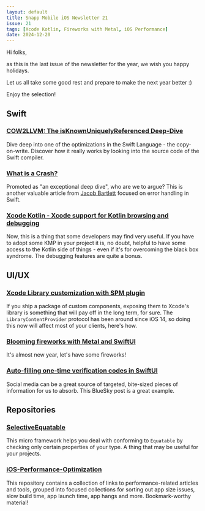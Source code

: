 ```yaml
---
layout: default
title: Snapp Mobile iOS Newsletter 21
issue: 21
tags: [Xcode Kotlin, Fireworks with Metal, iOS Performance]
date: 2024-12-20
---
```


Hi folks,

as this is the last issue of the newsletter for the year, we wish you happy holidays.

Let us all take some good rest and prepare to make the next year better :)

Enjoy the selection!

## Swift

### [COW2LLVM: The isKnownUniquelyReferenced Deep-Dive](https://blog.jacobstechtavern.com/p/cow2llvm-the-isknownuniquelyreferenced)

Dive deep into one of the optimizations in the Swift Language - the copy-on-write. Discover how it really works by looking into the source code of the Swift compiler.

### [What is a Crash?](https://blog.jacobstechtavern.com/p/what-is-a-crash)

Promoted as "an exceptional deep dive", who are we to argue? This is another valuable article from [Jacob Bartlett](https://substack.com/@jacobbartlett) focused on error handling in Swift.

### [Xcode Kotlin - Xcode support for Kotlin browsing and debugging](https://touchlab.co/xcodekotlin)

Now, this is a thing that some developers may find very useful. If you have to adopt some KMP in your project it is, no doubt, helpful to have some access to the Kotlin side of things - even if it's for overcoming the black box syndrome. The debugging features are quite a bonus.

## UI/UX

### [Xcode Library customization with SPM plugin](https://www.artemnovichkov.com/blog/xcode-library-customization-with-spm-plugin)

If you ship a package of custom components, exposing them to Xcode's library is something that will pay off in the long term, for sure. The `LibraryContentProvider` protocol has been around since iOS 14, so doing this now will affect most of your clients, here's how.

### [Blooming fireworks with Metal and SwiftUI](https://uvolchyk.medium.com/blooming-fireworks-with-metal-and-swiftui-6550cef997e2)

It's almost new year, let's have some fireworks!

### [Auto-filling one-time verification codes in SwiftUI](https://bsky.app/profile/iosdevalb.bsky.social/post/3ldnpt7spek2d)

Social media can be a great source of targeted, bite-sized pieces of information for us to absorb. This BlueSky post is a great example.

## Repositories

### [SelectiveEquatable](https://swiftpackageindex.com/DandyLyons/SelectiveEquatable)

This micro framework helps you deal with conforming to `Equatable` by checking only certain properties of your type. A thing that may be useful for your projects.

### [iOS-Performance-Optimization](https://github.com/hoangatuan/iOS-Performance-Optimization)

This repository contains a collection of links to performance-related articles and tools, grouped into focused collections for sorting out app size issues, slow build time, app launch time, app hangs and more. Bookmark-worthy material!
